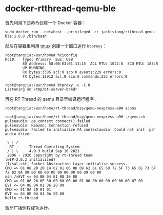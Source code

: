 # docker-rtthread-qemu-ble

首先利用下述命令创建一个 Docker 容器：
```shell
sudo docker run --net=host --privileged -it jackistang/rtthread-qemu-ble:1.0.0 /bin/bash
```

然后在容器里利用 [tmux](https://www.ruanyifeng.com/blog/2019/10/tmux.html) 创建一个窗口运行 `btproxy`：

```shell
root@tangjia:/usr/home# hciconfig
hci0:   Type: Primary  Bus: USB
        BD Address: 58:00:E3:01:11:15  ACL MTU: 1022:8  SCO MTU: 183:5
        UP RUNNING 
        RX bytes:3385 acl:0 sco:0 events:229 errors:0
        TX bytes:12012 acl:0 sco:0 commands:235 errors:0
      
root@tangjia:/usr/home# btproxy -u -i 0
Listening on /tmp/bt-server-bredr
```

再在 RT-Thread 的 qemu 目录里编译运行程序：

```shell
root@tangjia:/usr/home/rt-thread/bsp/qemu-vexpress-a9# scons

root@tangjia:/usr/home/rt-thread/bsp/qemu-vexpress-a9# ./qemu.sh 
pulseaudio: pa_context_connect() failed
pulseaudio: Reason: Connection refused
pulseaudio: Failed to initialize PA contextaudio: Could not init `pa' audio driver

 \ | /
- RT -     Thread Operating System
 / | \     4.0.3 build Sep 16 2021
 2006 - 2020 Copyright by rt-thread team
lwIP-2.0.2 initialized!
[I/sal.skt] Socket Abstraction Layer initialize success.
CMD => 01 08 20 20 14 02 01 06 0D 09 62 6C 65 68 72 5F 73 65 6E 73 6F 72 02 0A 00 00 00 00 00 00 00 00 00 00 00 00 
msh />EVT <= 04 0E 04 01 08 20 00 
CMD => 01 06 20 0F 30 00 60 00 00 01 00 00 00 00 00 00 00 07 00 
EVT <= 04 0E 04 01 06 20 00 
CMD => 01 0A 20 01 01 
EVT <= 04 0E 04 01 0A 20 00 
hello rt-thread
```

蓝牙广播例程成功运行。
